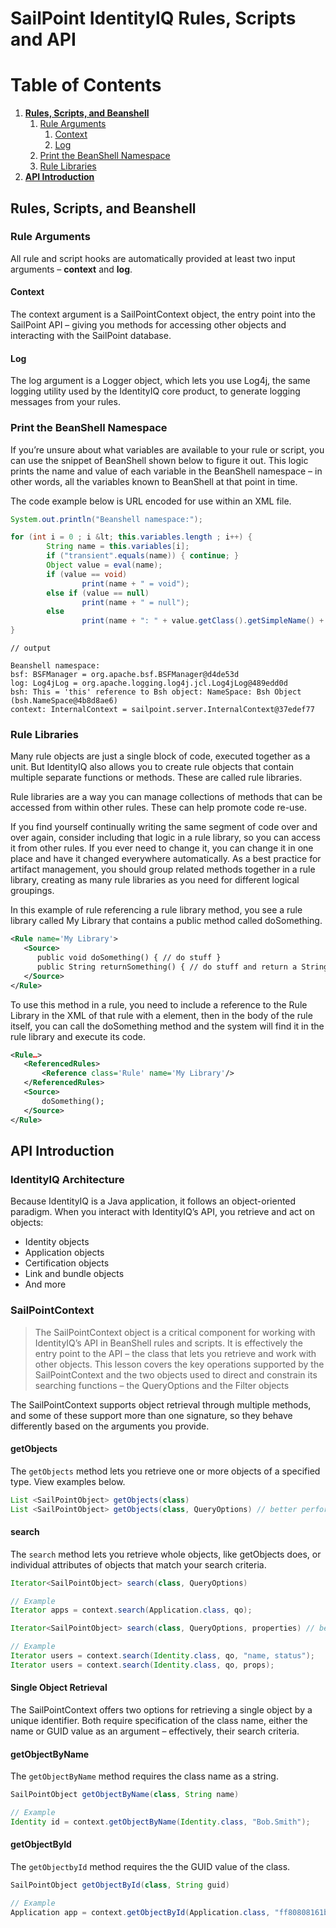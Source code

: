 # SailPoint IdentityIQ Rules, Scripts and API

# Table of Contents

1. **[Rules, Scripts, and Beanshell](#rules-scripts-and-beanshell)**
	1. [Rule Arguments](#rule-arguments)
		1. [Context](#context)  
		2. [Log](#log)  
	2. [Print the BeanShell Namespace](#print-the-beanshell-namespace)  
	3. [Rule Libraries](#rule-libraries)
2. **[API Introduction](#rules-scripts-and-beanshell)**

## Rules, Scripts, and Beanshell

### Rule Arguments

All rule and script hooks are automatically provided at least two input arguments – **context** and **log**.

#### Context

The context argument is a SailPointContext object, the entry point into the SailPoint API – giving you methods for accessing other objects and interacting with the SailPoint database. 

#### Log

The log argument is a Logger object, which lets you use Log4j, the same logging utility used by the IdentityIQ core product, to generate logging messages from your rules. 

### Print the BeanShell Namespace

If you’re unsure about what variables are available to your rule or script, you can use the snippet of BeanShell shown below to figure it out.  This logic prints the name and value of each variable in the BeanShell namespace – in other words, all the variables known to BeanShell at that point in time.

The code example below is URL encoded for use within an XML file.

```java
System.out.println("Beanshell namespace:");

for (int i = 0 ; i &lt; this.variables.length ; i++) {
		String name = this.variables[i];
		if ("transient".equals(name)) { continue; } 
		Object value = eval(name);
		if (value == void)
				print(name + " = void");
		else if (value == null)
				print(name + " = null");
		else
				print(name + ": " + value.getClass().getSimpleName() + " = " + value);
}
```

```
// output 

Beanshell namespace:
bsf: BSFManager = org.apache.bsf.BSFManager@d4de53d
log: Log4jLog = org.apache.logging.log4j.jcl.Log4jLog@489edd0d
bsh: This = 'this' reference to Bsh object: NameSpace: Bsh Object (bsh.NameSpace@4b8d8ae6)
context: InternalContext = sailpoint.server.InternalContext@37edef77
```

### Rule Libraries

Many rule objects are just a single block of code, executed together as a unit. But IdentityIQ also allows you to create rule objects that contain multiple separate functions or methods. These are called rule libraries. 

Rule libraries are a way you can manage collections of methods that can be accessed from within other rules. These can help promote code re-use. 

If you find yourself continually writing the same segment of code over and over again, consider including that logic in a rule library, so you can access it from other rules. If you ever need to change it, you can change it in one place and have it changed everywhere automatically. As a best practice for artifact management, you should group related methods together in a rule library, creating as many rule libraries as you need for different logical groupings.

In this example of rule referencing a rule library method, you see a rule library called My Library that contains a public method called doSomething. 

```xml
<Rule name='My Library'>
   <Source>
      public void doSomething() { // do stuff }
      public String returnSomething() { // do stuff and return a String } 
   </Source>
</Rule>
```

To use this method in a rule, you need to include a reference to the Rule Library in the XML of that rule with a <ReferencedRules> element, then in the body of the rule itself, you can call the doSomething method and the system will find it in the rule library and execute its code. 

```xml
<Rule…>
   <ReferencedRules>
       <Reference class='Rule' name='My Library'/>
   </ReferencedRules>
   <Source>
       doSomething();
   </Source>
</Rule>
```

## API Introduction

### IdentityIQ Architecture

Because IdentityIQ is a Java application, it follows an object-oriented paradigm. When you interact with IdentityIQ’s API, you retrieve and act on objects:

- Identity objects
- Application objects
- Certification objects
- Link and bundle objects
- And more


### SailPointContext

> The SailPointContext object is a critical component for working with IdentityIQ’s API in BeanShell rules and scripts.  It is effectively the entry point to the API – the class that lets you retrieve and work with other objects. This lesson covers the key operations supported by the SailPointContext and the two objects used to direct and constrain its searching functions – the QueryOptions and the Filter objects

The SailPointContext supports object retrieval through multiple methods, and some of these support more than one signature, so they behave differently based on the arguments you provide.

#### getObjects

The `getObjects` method lets you retrieve one or more objects of a specified type. View examples below.

```java
List <SailPointObject> getObjects(class)
List <SailPointObject> getObjects(class, QueryOptions) // better performance
```

#### search

The `search` method lets you retrieve whole objects, like getObjects does, or individual attributes of objects that match your search criteria. 

```java
Iterator<SailPointObject> search(class, QueryOptions)

// Example
Iterator apps = context.search(Application.class, qo);

Iterator<SailPointObject> search(class, QueryOptions, properties) // better performance

// Example
Iterator users = context.search(Identity.class, qo, "name, status");
Iterator users = context.search(Identity.class, qo, props);
```

#### Single Object Retrieval

The SailPointContext offers two options for retrieving a single object by a unique identifier. Both require specification of the class name, either the name or GUID value as an argument – effectively, their search criteria.  

#### getObjectByName

The `getObjectByName` method requires the class name as a string.

```java
SailPointObject getObjectByName(class, String name)

// Example
Identity id = context.getObjectByName(Identity.class, "Bob.Smith");
```

#### getObjectById

The `getObjectbyId` method requires the the GUID value of the class.

```java
SailPointObject getObjectById(class, String guid)

// Example
Application app = context.getObjectById(Application.class, "ff80808161b51a2a0161b51a434a0002");
```